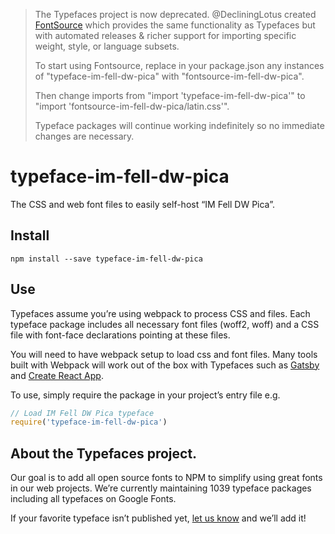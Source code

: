 >The Typefaces project is now deprecated. @DecliningLotus created
[FontSource](https://github.com/fontsource/fontsource) which provides the
same functionality as Typefaces but with automated releases & richer
support for importing specific weight, style, or language subsets.
>
>To start using Fontsource, replace in your package.json any instances of
"typeface-im-fell-dw-pica" with "fontsource-im-fell-dw-pica".
>
> Then change imports from "import 'typeface-im-fell-dw-pica'" to "import 'fontsource-im-fell-dw-pica/latin.css'".
>
>Typeface packages will continue working indefinitely so no immediate
>changes are necessary.

# typeface-im-fell-dw-pica

The CSS and web font files to easily self-host “IM Fell DW Pica”.

## Install

`npm install --save typeface-im-fell-dw-pica`

## Use

Typefaces assume you’re using webpack to process CSS and files. Each typeface
package includes all necessary font files (woff2, woff) and a CSS file with
font-face declarations pointing at these files.

You will need to have webpack setup to load css and font files. Many tools built
with Webpack will work out of the box with Typefaces such as [Gatsby](https://github.com/gatsbyjs/gatsby)
and [Create React App](https://github.com/facebookincubator/create-react-app).

To use, simply require the package in your project’s entry file e.g.

```javascript
// Load IM Fell DW Pica typeface
require('typeface-im-fell-dw-pica')
```

## About the Typefaces project.

Our goal is to add all open source fonts to NPM to simplify using great fonts in
our web projects. We’re currently maintaining 1039 typeface packages
including all typefaces on Google Fonts.

If your favorite typeface isn’t published yet, [let us know](https://github.com/KyleAMathews/typefaces)
and we’ll add it!
